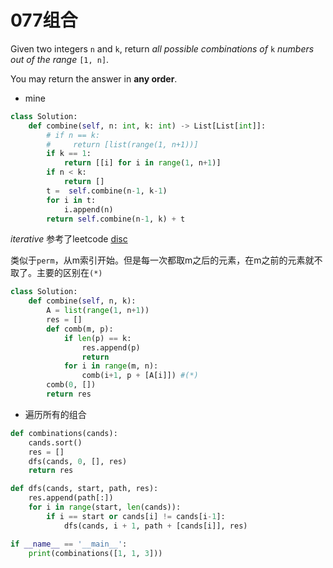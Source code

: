 # 077组合

Given two integers `n` and `k`, return *all possible combinations of* `k` *numbers out of the range* `[1, n]`.

You may return the answer in **any order**.

* mine

```python
class Solution:
    def combine(self, n: int, k: int) -> List[List[int]]:
        # if n == k:
        #     return [list(range(1, n+1))]
        if k == 1:
            return [[i] for i in range(1, n+1)]
        if n < k:
            return []
        t =  self.combine(n-1, k-1)
        for i in t:
            i.append(n)
        return self.combine(n-1, k) + t
```



_iterative_ 参考了leetcode [disc](https://leetcode.com/problems/combinations/discuss/26992/Short-Iterative-C%2B%2B-Answer-8ms)

类似于`perm`，从m索引开始。但是每一次都取m之后的元素，在m之前的元素就不取了。主要的区别在`(*)`

```python
class Solution:
    def combine(self, n, k):
        A = list(range(1, n+1))
        res = []
        def comb(m, p):
            if len(p) == k:
                res.append(p)
                return
            for i in range(m, n):
                comb(i+1, p + [A[i]]) #(*)
        comb(0, [])
        return res
```





* 遍历所有的组合

```python
def combinations(cands):
    cands.sort()
    res = []
    dfs(cands, 0, [], res)
	return res

def dfs(cands, start, path, res):
    res.append(path[:])
    for i in range(start, len(cands)):
        if i == start or cands[i] != cands[i-1]:
            dfs(cands, i + 1, path + [cands[i]], res)

if __name__ == '__main__':
    print(combinations([1, 1, 3]))
```

